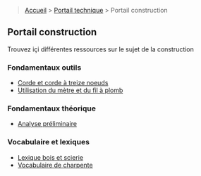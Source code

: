 > [Accueil](../../) > [Portail technique](../) > Portail construction

## Portail construction

Trouvez içi différentes ressources sur le sujet de la construction

### Fondamentaux outils

- [Corde et corde à treize noeuds](./corde-treize-noeuds)
- [Utilisation du mètre et du fil à plomb](./metre-fil-plomb)

### Fondamentaux théorique
- [Analyse préliminaire](./analyse-preliminaire)


### Vocabulaire et lexiques

- [Lexique bois et scierie](./lexique-bois-brut)
- [Vocabulaire de charpente](./lexique-charpente)
